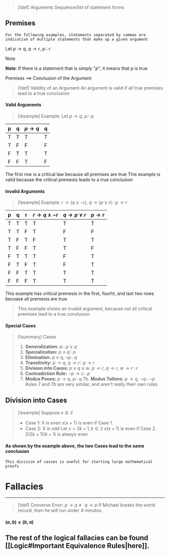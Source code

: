 >[!def] Arguments
>Sequence/list of statement forms

## Premises
	For the following examples, statements separated by commas are indicative of multiple statements that make up a given argument
Let ${p\to q,\ q\to r,\ p\therefore r}$
>[!note]
**Note**: If there is a statement that is simply "${p}$", it means that p is true

Premises ${\implies}$ Conclusion of the Argument
>[!def] Validity of an Argument
>An argument is valid if all true premises lead to a true conclusion
#### Valid Arguments
>[!example] Example: Let ${p\to q,\ p \therefore q}$
>
| p | q | ${p \to q}$ | q |
| ---- | ---- | ---- | ---- |
| T | T | T | T |
| T | F | F | F |
| F | T | T | T |
| F | F | T | F |
The first row is a critical law because all premises are true
This example is valid because the critical premesis leads to a true conclusion
#### Invalid Arguments
>[!example] Example: ${r\to (q\land \lnot r),\ q \to (p\lor r) \therefore p \to r}$
>
| p | q | r | ${r\to q\land \lnot r}$ | ${q \to p\lor r }$ | ${p \to r}$ |
| ---- | ---- | ---- | ---- | ---- | ---- |
| T | T | T | T | T | T |
| T | T | F | T | F | F |
| T | F | T | F | T | T |
| T | F | F | T | T | F |
| F | T | T | T | F | T |
| F | T | F | T | F | T |
| F | F | T | T | T | T |
| F | F | F | T | T | T |
This example has critical premesis in the first, fourht, and last two rows becuase all premesis are true.
>This example shows an invalid argument, because not all critical premises lead to a true conclusion

#### Special Cases
>[!summary] Cases
>1. **Generalization:** ${p \therefore p\lor q}$
>2. **Specialization:** ${p\land q \therefore p}$
>3. **Elimination:** ${p\lor q, \lnot p \therefore q}$
>4. **Transitivity:** ${p \to q,\ q\to r \therefore p\to r}$
>5. **Division into Cases:** ${p \lor q \lor w,\ p \to r,\ q \to r,\ w \to r \therefore r}$
>6. **Contradiction Rule:** ${\lnot p \to c \therefore p}$ 
>7. **Modus Pones:** ${p\to q,\ p\therefore q}$
>7b. **Modus Tollens:** ${p \to q,\ \lnot q \therefore \lnot p}$
Rules 7 and 7b are very similar, and aren't really their own rules
## Division into Cases
>[!example] Suppose $x\in\mathbb{Z}$
>- Case 1: X is even
>$x(x+1)$ is even if Case 1.
>- Case 2: X is odd
>Let $x = 2k+1, k\in \mathbb{Z}$
>$x(x+1)$ is even if Case 2.
>	$2(2k+1)(k+1)$ is always even
#### As shown by the example above, the two Cases lead to the same conclusion
	This division of casses is useful for starting large mathematical proofs
# Fallacies
****
>[!def] Converse Error:
$p\to q\not\equiv q\to p$
If Michael breaks the world record, then he will run under 4 minutes.
#### $(a,b)\not=(b,a)$
## The rest of the logical fallacies can be found [[Logic#Important Equivalence Rules|here]].
